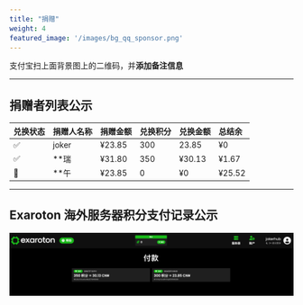 ```yaml
---
title: "捐赠"
weight: 4
featured_image: '/images/bg_qq_sponsor.png'
---
```


支付宝扫上面背景图上的二维码，并**添加备注信息**

---

## 捐赠者列表公示

|兑换状态|捐赠人名称|捐赠金额|兑换积分|兑换金额|总结余
|:---|:------|:-----|:-------|:----|:---
|✅|joker|¥23.85|300|23.85|¥0
|✅|**瑞|¥31.80|350|¥30.13|¥1.67
|🚧|**午|¥23.85|0|¥0|¥25.52

---

## Exaroton 海外服务器积分支付记录公示

![exaroton server payment log](/images/server/exaroton_score.png)